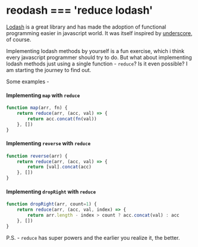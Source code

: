 # reodash === 'reduce lodash'

[Lodash](https://lodash.com/) is a great library and has made the adoption of functional programming easier in javascript world. It was itself inspired by [underscore](http://underscorejs.org/), of course.

Implementing lodash methods by yourself is a fun exercise, which i think every javascript programmer should try to do. But what about implementing lodash methods just using a single function - `reduce`? Is it even possible? I am starting the journey to find out.

Some examples -

#### Implementing `map` with `reduce`
```javascript
function map(arr, fn) {
    return reduce(arr, (acc, val) => {
        return acc.concat(fn(val))
    }, [])
}
```

#### Implementing `reverse` with `reduce`
```javascript
function reverse(arr) {
    return reduce(arr, (acc, val) => {
        return [val].concat(acc)
    }, [])
}
```

#### Implementing `dropRight` with `reduce`
```javascript
function dropRight(arr, count=1) {
    return reduce(arr, (acc, val, index) => {
        return arr.length - index > count ? acc.concat(val) : acc
    }, [])
}
```

P.S. - `reduce` has super powers and the earlier you realize it, the better.
